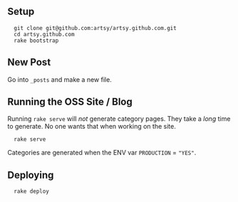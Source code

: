 ## Setup

```
  git clone git@github.com:artsy/artsy.github.com.git
  cd artsy.github.com
  rake bootstrap
```
## New Post

Go into `_posts` and make a new file.

## Running the OSS Site / Blog

Running `rake serve` will _not_ generate category pages. They take a _long_ time to generate. No one wants that when working on the site.

```
  rake serve
```

Categories are generated when the ENV var `PRODUCTION` = `"YES"`.

## Deploying

```
  rake deploy
```
